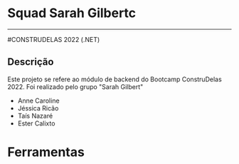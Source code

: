 
<h1>Squad Sarah Gilbertc</h1>
<hr>

#CONSTRUDELAS 2022 (.NET)

## Descrição

Este projeto se refere ao módulo de backend do Bootcamp ConstruDelas 2022. Foi realizado pelo grupo "Sarah Gilbert"
- Anne Caroline
- Jéssica Ricão
- Taís Nazaré
- Ester Calixto

<h1> Ferramentas </h1>
